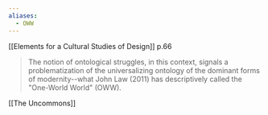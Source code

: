 ```yaml
---
aliases:
  - OWW
---
```

[[Ele­ments for a Cultural Studies of Design]] p.66
>The notion of ontological struggles, in this context, signals a problematization of the universalizing ontology of the dominant forms of modernity--what John Law (2011) has descriptively called the "One-­World World" (OWW).

[[The Uncommons]]
